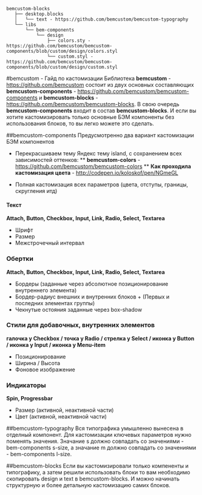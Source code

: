 ```
bemcustom-blocks
   ├── desktop.blocks
   │   └── text - https://github.com/bemcustom/bemcustom-typography
   └── libs
       └── bem-components
           └── design 
               ├── colors.sty - https://github.com/bemcustom/bemcustom-components/blob/custom/design/colors.styl
               └── custom.styl - https://github.com/bemcustom/bemcustom-components/blob/custom/design/custom.styl
```

#bemcustom - Гайд по кастомизации
Библиотека **bemcustom** - https://github.com/bemcustom состоит из двух основных составляющих **bemcustom-components** - https://github.com/bemcustom/bemcustom-components и **bemcustom-blocks** - https://github.com/bemcustom/bemcustom-blocks. В свою очередь **bemcustom-components** входит в состав **bemcustom-blocks**. И если вы хотите кастомизировать только основные БЭМ компоненты без использования блоков, то вы легко можете это сделать.


##bemcustom-components
Предусмотренно два вариант кастомизации БЭМ компонентов
* Перекрасшиваем тему Яндекс тему island, с сохранением всех зависимостей оттенков:
	** **bemcustom-colors** - https://github.com/bemcustom/bemcustom-colors
	** **Как проходила кастомизация цвета** - http://codepen.io/koloskof/pen/NGmeGL

* Полная кастомизация всех параметров (цвета, отступы, границы, скругления итд)

#### Текст
**Attach, Button, Checkbox, Input, Link, Radio, Select, Textarea**

* Шрифт
* Размер
* Межстрочечный интервал


### Обертки
**Attach, Button, Checkbox, Input, Link, Radio, Select, Textarea**
* Бордеры (заданные через абсолютное позиционирование внутреннего элемента)
* Бордер-радиус внешних и внутренних блоков + (Первых и последних элементах группы)
* Чекнутые остояния заданные через box-shadow


### Стили для добавочных, внутренних элементов 
**галочка у Checkbox / точка у Radio / стрелка у Select / иконка у Button / иконка у Input / иконка у Menu-item**
	
* Позиционирование
* Ширина / Высота
* Фоновое изображение

	
### Индикаторы
**Spin, Progressbar**

* Размер (активной, неактивной части)
* Цвет (активной, неактивной части)

##bemcustom-typography
Вся типографика умышленно вынесена в отделный компонент. Для кастомизации ключевых параметров нужно поменять значения. Значание s должно совпадать со значениями - bem-components s-size, а значание m должно совпадать со значениями - bem-components l-size.

##bemcustom-blocks
Если вы кастомизировали только компененты и типографику, а затем решили использовать блоки то вам необходимо скопировать design и text в bemcustom-blocks. И можно начинать структурную и более детальную кастомизацию самих блоков.

